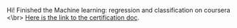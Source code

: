 Hi! Finished the Machine learning: regression and classification on coursera <\br>
[Here is the link to the certification doc](https://coursera.org/share/633333a0d96995df6d8cb031bd461d46).
